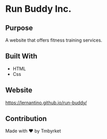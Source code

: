 # Run Buddy Inc.

## Purpose
A website that offers fitness training services.

## Built With
* HTML
* Css

## Website
https://lernantino.github.io/run-buddy/

## Contribution
Made with ❤️ by Tmbyrket
